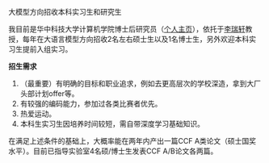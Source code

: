 大模型方向招收本科实习生和研究生

我目前是华中科技大学计算机学院博士后研究员（[个人主页](https://jugechengzi.github.io/WeiLiu.github.io/)），依托于[李瑞轩](http://idc.hust.edu.cn/rxli/index.html)教授，每年在大语言模型方向招收2名左右硕士生以及1名博士生，另外欢迎本科实习生提前入组实习。

**招生需求**
1. （最重要）有明确的目标和职业追求，例如去更高层次的学校深造，拿到大厂头部计划offer等。
2. 有较强的编码能力，参加过各类比赛者优先。
3. 热爱运动。
4. 本科生实习生因培养时间较短，需自带深度学习基础知识。

在满足上述条件的基础上，大概率能在两年内产出一篇CCF A类论文（硕士国奖水平）。目前已指导实验室4名硕/博士生发表CCF A/B论文各两篇。
